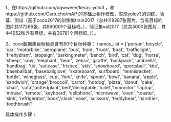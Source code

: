 1、在https://github.com/qqwweee/keras-yolo3 ，和https://github.com/Cartucho/mAP 的基础上稍作修改，实现yolov3的训练、验证、测试（基于coco2017的训练集train2017（总共118287张图片，含有目标的图片共117266张，共860001个目标框。），验证集val2017（总共5000张图片，其中4952张含有目标，共有36781个目标框。））。

2、coco数据集目标检测含有80个目标种类：
 names_list = ['person','bicycle', 'car', 'motorbike', 'aeroplane', 'bus', 'train', 
              'truck', 'boat', 'trafficlight', 'firehydrant', 'stopsign', 'parkingmeter', 
              'bench', 'bird', 'cat', 'dog', 'horse', 'sheep', 'cow', 'elephant', 'bear', 'zebra', 
              'giraffe', 'backpack', 'umbrella', 'handbag', 'tie', 'suitcase', 'frisbee', 'skis', 'snowboard', 
              'sportsball', 'kite', 'baseballbat', 'baseballglove', 'skateboard', 'surfboard', 'tennisracket', 
              'bottle', 'wineglass', 'cup', 'fork', 'knife', 'spoon', 'bowl', 'banana', 'apple', 'sandwich', 'orange','broccoli',
              'carrot', 'hotdog', 'pizza', 'donut', 'cake', 'chair', 'sofa','pottedplant','bed','diningtable','toilet','tvmonitor',
              'laptop', 'mouse', 'remote', 'keyboard', 'cellphone', 'microwave', 'oven', 'toaster', 'sink', 
              'refrigerator','book','clock','vase', 'scissors', 'teddybear', 'hairdrier', 'toothbrush']
              
              
具体操作步骤：
            
